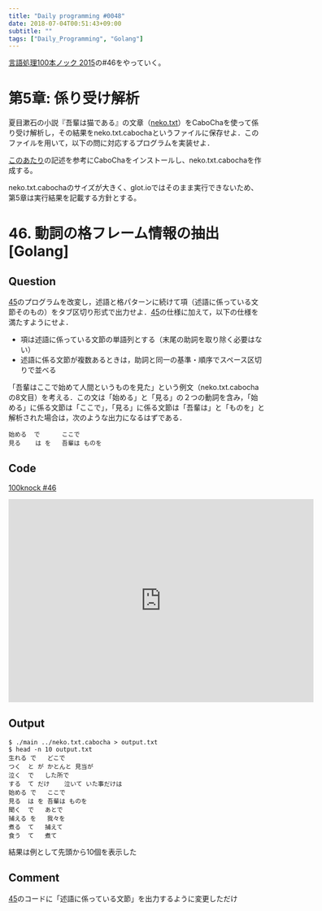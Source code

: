 ```yaml
---
title: "Daily programming #0048"
date: 2018-07-04T00:51:43+09:00
subtitle: ""
tags: ["Daily_Programming", "Golang"]
---
```


[言語処理100本ノック 2015][100knock]の#46をやっていく。

# 第5章: 係り受け解析

夏目漱石の小説『吾輩は猫である』の文章（[neko.txt][inputfile]）をCaboChaを使って係り受け解析し，その結果をneko.txt.cabochaというファイルに保存せよ．このファイルを用いて，以下の問に対応するプログラムを実装せよ．

[このあたり][CaboCha]の記述を参考にCaboChaをインストールし、neko.txt.cabochaを作成する。

neko.txt.cabochaのサイズが大きく、glot.ioではそのまま実行できないため、第5章は実行結果を記載する方針とする。

# 46. 動詞の格フレーム情報の抽出[Golang]

## Question

[45][45]のプログラムを改変し，述語と格パターンに続けて項（述語に係っている文節そのもの）をタブ区切り形式で出力せよ．[45][45]の仕様に加えて，以下の仕様を満たすようにせよ．

 - 項は述語に係っている文節の単語列とする（末尾の助詞を取り除く必要はない）
 - 述語に係る文節が複数あるときは，助詞と同一の基準・順序でスペース区切りで並べる

「吾輩はここで始めて人間というものを見た」という例文（neko.txt.cabochaの8文目）を考える．この文は「始める」と「見る」の２つの動詞を含み，「始める」に係る文節は「ここで」，「見る」に係る文節は「吾輩は」と「ものを」と解析された場合は，次のような出力になるはずである．

```
始める  で      ここで
見る    は を   吾輩は ものを
```

## Code

[100knock #46][snipet]

<iframe src='https://glot.io/snippets/f2kb5ur96z/embed' frameborder='0' scrolling='no' sandbox='allow-forms allow-pointer-lock allow-popups allow-same-origin allow-scripts' width='600' height='400'></iframe>

## Output

```:shell
$ ./main ../neko.txt.cabocha > output.txt
$ head -n 10 output.txt
生れる で   どこで
つく  と が かとんと 見当が
泣く  で   した所で
する  て だけ    泣いて いた事だけは
始める で   ここで
見る  は を 吾輩は ものを
聞く  で   あとで
捕える を   我々を
煮る  て   捕えて
食う  て   煮て
```

結果は例として先頭から10個を表示した

## Comment

[45][45]のコードに「述語に係っている文節」を出力するように変更しただけ

[100knock]:http://www.cl.ecei.tohoku.ac.jp/nlp100/#ch5
[inputfile]:http://www.cl.ecei.tohoku.ac.jp/nlp100/data/neko.txt
[snipet]:https://glot.io/snippets/f2kb5ur96z
[CaboCha]:https://www.trifields.jp/install-cabocha-in-ubuntu-1038
[45]:https://re3turn.github.io/blog/post/daily_programming_0047/
